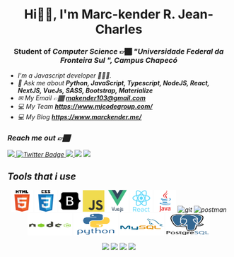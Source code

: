  <h1 align="center">Hi👋🏾, I'm Marc-kender R. Jean-Charles</h1>

<h3 align="center"> Student of <i>Computer Science</i>  👉🏾 <i>"Universidade Federal da Fronteira Sul ",  Campus Chapecó<i> </h3>

- I'm a Javascript developer  👨🏻‍💻.   
- 💬 Ask me about **Python, JavaScript, Typescript, NodeJS, React, NextJS, VueJs, SASS, Bootstrap, Materialize**
- ✉ My Email  👉🏾 **makender103@gmail.com**
- 💻 My Team **https://www.mjcodegroup.com/**
- 💻 My Blog **https://www.marckender.me/**

### Reach me out 👉🏾 
 <div>
   <a href="https://www.linkedin.com/in/marckender" target="_blank">
      <img src="https://img.shields.io/badge/LinkedIn-0077B5?style=for-the-badge&logo=linkedin&logoColor=white" target="_blank">
   </a>
  <a href="https://twitter.com/makender103" target="_blank">
    <img src="https://img.shields.io/badge/Twitter-blue?style=for-the-badge&logo=twitter&logoColor=white" alt="Twitter Badge"/>
  </a>
<!--   <a href = "mailto:makender103@gmail.com"><img src="https://img.shields.io/badge/Gmail-D14836?style=for-the-badge&logo=gmail&logoColor=white" target="_blank"></a> -->
<!--   <a href="#"><img src="https://img.shields.io/badge/Discord-7289DA?style=for-the-badge&logo=discord&logoColor=white"></a> -->
   <a href="https://www.instagram.com/makender103/?hl=fr/" target="_blank">
     <img src="https://img.shields.io/badge/Instagram-E4405F?style=for-the-badge&logo=instagram&logoColor=white">
  </a>
 <a href="https://t.me/Makender103" target="_blank"><img src="https://img.shields.io/badge/Telegram-2CA5E0?style=for-the-badge&logo=telegram&logoColor=white"></a>
  <a href="http://marckender.me/" target="_blank"><img src="https://img.shields.io/badge/website-000000?style=for-the-badge&logo=About.me&logoColor=white"></a>
</div>

## Tools that i use
 <p align="center">
 
<img src="https://raw.githubusercontent.com/devicons/devicon/master/icons/html5/html5-original-wordmark.svg" alt="html5" width="50" height="50" />
<img src="https://raw.githubusercontent.com/devicons/devicon/master/icons/css3/css3-original-wordmark.svg" alt="css3" width="50" height="50" />
<img src="https://raw.githubusercontent.com/devicons/devicon/master/icons/bootstrap/bootstrap-plain.svg" alt="bootstrap" width="50" height="50" />
<img src="https://raw.githubusercontent.com/devicons/devicon/master/icons/javascript/javascript-original.svg" alt="javascript" width="50" height="50" />
<img src="https://raw.githubusercontent.com/devicons/devicon/master/icons/vuejs/vuejs-original-wordmark.svg" alt="vuejs" width="50" height="50" />
<img src="https://raw.githubusercontent.com/devicons/devicon/master/icons/react/react-original-wordmark.svg" alt="react" width="50" height="50" />
<img src="https://raw.githubusercontent.com/devicons/devicon/master/icons/java/java-original-wordmark.svg" alt="java" width="50" height="50" />
<img src="https://www.vectorlogo.zone/logos/git-scm/git-scm-icon.svg" alt="git" width="50" height="50"/>
<img src="https://www.vectorlogo.zone/logos/getpostman/getpostman-icon.svg" alt="postman" width="50" height="50"/>
<img src="https://raw.githubusercontent.com/devicons/devicon/master/icons/nodejs/nodejs-original-wordmark.svg" alt="nodejs" width="100" height="50" />
<img src="https://raw.githubusercontent.com/devicons/devicon/master/icons/python/python-original-wordmark.svg" alt="python" width="100" height="50" />
<img src="https://raw.githubusercontent.com/devicons/devicon/master/icons/mysql/mysql-original-wordmark.svg" alt="mysql" width="100" height="50" />
<img src="https://raw.githubusercontent.com/devicons/devicon/master/icons/postgresql/postgresql-original-wordmark.svg" alt="postgresql" width="100" height="50" />
</p>

<div align="center">
<img height="150em" src="https://github-profile-summary-cards.vercel.app/api/cards/profile-details?username=marckender&theme=tokyonight"/> 
<img height="150em" src="https://github-readme-stats.vercel.app/api?username=marckender&show_icons=true&theme=tokyonight&include_all_commits=true&count_private=false&hide_border=true"/> <img height="150em" src="https://github-readme-stats.vercel.app/api/top-langs/?username=marckender&layout=compact&langs_count=7&theme=tokyonight&hide_border=true"/> <img height="150em" src="https://github-readme-streak-stats.herokuapp.com/?user=marckender&theme=tokyonight&hide_border=true"/>
</div>
<!--
**Makender103/Makender103** is a ✨ _special_ ✨ repository because its `README.md` (this file) appears on your GitHub profile.

Here are some ideas to get you started:

- 🔭 I’m currently working on ...
- 🌱 I’m currently learning ...
- 👯 I’m looking to collaborate on ...
- 🤔 I’m looking for help with ...
- 💬 Ask me about ...
- 📫 How to reach me: ...
- 😄 Pronouns: ...
- ⚡ Fun fact: ...
-->
